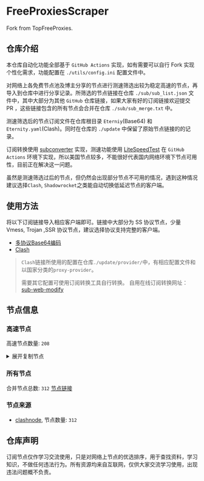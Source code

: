 # FreeProxiesScraper

Fork from TopFreeProxies.

## 仓库介绍
本仓库自动化功能全部基于 `GitHub Actions` 实现，如有需要可以自行 Fork 实现个性化需求，功能配置在 `./utils/config.ini` 配置文件中。

对网络上各免费节点池及博主分享的节点进行测速筛选出较为稳定高速的节点，再导入到仓库中进行分享记录。所筛选的节点链接在仓库 `./sub/sub_list.json` 文件中，其中大部分为其他 `GitHub` 仓库链接，如果大家有好的订阅链接欢迎提交 PR ，这些链接包含的所有节点会合并在仓库 `./sub/sub_merge.txt` 中。

测速筛选后的节点订阅文件在仓库根目录 `Eterniy`(Base64) 和 `Eternity.yaml`(Clash)。同时在仓库的 `./update` 中保留了原始节点链接的的记录。

订阅转换使用 [subconverter](https://github.com/tindy2013/subconverter) 实现，测速功能使用 [LiteSpeedTest](https://github.com/xxf098/LiteSpeedTest) 在 `GitHub Actions` 环境下实现，所以美国节点较多，不能很好代表国内网络环境下节点可用性，目前正在解决这一问题。

虽然是测速筛选过后的节点，但仍然会出现部分节点不可用的情况，遇到这种情况建议选择`Clash`, `Shadowrocket`之类能自动切换低延迟节点的客户端。

## 使用方法
将以下订阅链接导入相应客户端即可。链接中大部分为 SS 协议节点，少量 Vmess, Trojan ,SSR 协议节点，建议选择协议支持完整的客户端。

- [多协议Base64编码](https://raw.githubusercontent.com/caijh/FreeProxiesScraper/master/Eternity)
- [Clash](https://raw.githubusercontent.com/caijh/FreeProxiesScraper/master/Eternity.yaml)

>`Clash`链接所使用的配置在仓库`./update/provider/`中，有相应配置文件和以国家分类的`proxy-provider`。
>
>需要其它配置可使用订阅转换工具自行转换。
>自用在线订阅转换网址：[sub-web-modify](https://sub.v1.mk/)

## 节点信息
### 高速节点
高速节点数量: `208`
<details>
  <summary>展开复制节点</summary>

    vmess://eyJ2IjoiMiIsInBzIjoiMDQtMDAwLUpQIiwiYWRkIjoianAtMS5hbmV3c3RhcnQuY3lvdSIsInBvcnQiOiI1MDYxIiwidHlwZSI6Im5vbmUiLCJpZCI6ImE0MjliYjBkLWQ4NjctMzcyNy04ZWFjLTkyZDFlZjMzMTAzZSIsImFpZCI6IjAiLCJuZXQiOiJ3cyIsInBhdGgiOiIvIiwiaG9zdCI6ImpwLTEuYW5ld3N0YXJ0LmN5b3UiLCJ0bHMiOiJ0bHMifQ==
    vmess://eyJ2IjoiMiIsInBzIjoiMDQtMDAzLU5PV0hFUkUiLCJhZGQiOiJ1czYtMS5hbmV3c3RhcnQuY3lvdSIsInBvcnQiOiI1MDYxIiwidHlwZSI6Im5vbmUiLCJpZCI6ImE0MjliYjBkLWQ4NjctMzcyNy04ZWFjLTkyZDFlZjMzMTAzZSIsImFpZCI6IjAiLCJuZXQiOiJ3cyIsInBhdGgiOiIvIiwiaG9zdCI6InVzNi0xLmFuZXdzdGFydC5jeW91IiwidGxzIjoidGxzIn0=
    vmess://eyJ2IjoiMiIsInBzIjoiMDQtMDA0LVJFTEFZIiwiYWRkIjoiczUuZGItbGluazAxLnRvcCIsInBvcnQiOiI4MCIsInR5cGUiOiJub25lIiwiaWQiOiI3OWFlNzNhYy0yMzA5LTM1ODctOGU1NS03YzZkYmU0Y2VkZTMiLCJhaWQiOiIwIiwibmV0Ijoid3MiLCJwYXRoIjoiL2RhYmFpLmluMTA0LjE2LjI0Ny4xNSIsImhvc3QiOiJzNS5kYi1saW5rMDEudG9wIiwidGxzIjoiIn0=
    vmess://eyJ2IjoiMiIsInBzIjoiMDQtMDA1LVJFTEFZIiwiYWRkIjoiczEuZGItbGluazAyLnRvcCIsInBvcnQiOiIyMDUyIiwidHlwZSI6Im5vbmUiLCJpZCI6Ijc5YWU3M2FjLTIzMDktMzU4Ny04ZTU1LTdjNmRiZTRjZWRlMyIsImFpZCI6IjAiLCJuZXQiOiJ3cyIsInBhdGgiOiIvZGFiYWkuaW4xMDQuMTguMjAuMTk2IiwiaG9zdCI6InMxLmRiLWxpbmswMi50b3AiLCJ0bHMiOiIifQ==
    vmess://eyJ2IjoiMiIsInBzIjoiMDQtMDA2LVJFTEFZIiwiYWRkIjoiczQuZGItbGluazAxLnRvcCIsInBvcnQiOiIyMDgyIiwidHlwZSI6Im5vbmUiLCJpZCI6Ijc5YWU3M2FjLTIzMDktMzU4Ny04ZTU1LTdjNmRiZTRjZWRlMyIsImFpZCI6IjAiLCJuZXQiOiJ3cyIsInBhdGgiOiIvZGFiYWkuaW4xMDQuMjQuMTAuMjE0IiwiaG9zdCI6InM0LmRiLWxpbmswMS50b3AiLCJ0bHMiOiIifQ==
    vmess://eyJ2IjoiMiIsInBzIjoiMDQtMDA3LVJFTEFZIiwiYWRkIjoiczQuZGItbGluazAxLnRvcCIsInBvcnQiOiI4MDgwIiwidHlwZSI6Im5vbmUiLCJpZCI6Ijc5YWU3M2FjLTIzMDktMzU4Ny04ZTU1LTdjNmRiZTRjZWRlMyIsImFpZCI6IjAiLCJuZXQiOiJ3cyIsInBhdGgiOiIvZGFiYWkuaW4xMDQuMTguMTYuMjI1IiwiaG9zdCI6InM0LmRiLWxpbmswMS50b3AiLCJ0bHMiOiIifQ==
    vmess://eyJ2IjoiMiIsInBzIjoiMDQtMDA4LVJFTEFZIiwiYWRkIjoiczQuZGItbGluazAyLnRvcCIsInBvcnQiOiIyMDk1IiwidHlwZSI6Im5vbmUiLCJpZCI6Ijc5YWU3M2FjLTIzMDktMzU4Ny04ZTU1LTdjNmRiZTRjZWRlMyIsImFpZCI6IjAiLCJuZXQiOiJ3cyIsInBhdGgiOiIvZGFiYWkuaW4xMDQuMTcuMTgyLjE3MSIsImhvc3QiOiJzNC5kYi1saW5rMDIudG9wIiwidGxzIjoiIn0=
    vmess://eyJ2IjoiMiIsInBzIjoiMDQtMDA5LVJFTEFZIiwiYWRkIjoiczMuY24tZGIudG9wIiwicG9ydCI6IjgwODAiLCJ0eXBlIjoibm9uZSIsImlkIjoiNzlhZTczYWMtMjMwOS0zNTg3LThlNTUtN2M2ZGJlNGNlZGUzIiwiYWlkIjoiMCIsIm5ldCI6IndzIiwicGF0aCI6Ii9kYWJhaS5pbjE3Mi42NC40OS44IiwiaG9zdCI6InMzLmNuLWRiLnRvcCIsInRscyI6IiJ9
    vmess://eyJ2IjoiMiIsInBzIjoiMDQtMDEwLVJFTEFZIiwiYWRkIjoiczEuZGItbGluazAxLnRvcCIsInBvcnQiOiIyMDk1IiwidHlwZSI6Im5vbmUiLCJpZCI6Ijc5YWU3M2FjLTIzMDktMzU4Ny04ZTU1LTdjNmRiZTRjZWRlMyIsImFpZCI6IjAiLCJuZXQiOiJ3cyIsInBhdGgiOiIvZGFiYWkuaW4xMDQuMjEuMjIwLjYiLCJob3N0IjoiczEuZGItbGluazAxLnRvcCIsInRscyI6IiJ9
    trojan://d8774034-53e9-34cd-b980-4acccce1eeb9@183.236.51.154:56323?allowInsecure=1&sni=fastly.cdn.steampipe.steamcontent.com#04-110-CN
    trojan://d8774034-53e9-34cd-b980-4acccce1eeb9@183.236.51.154:56432?allowInsecure=1&sni=edge.steam-dns.top.comcast.net#04-111-CN
    trojan://d8774034-53e9-34cd-b980-4acccce1eeb9@112.18.120.18:23452?allowInsecure=1&sni=cloudsync-prod.s3.amazonaws.com#04-112-CN
    trojan://d8774034-53e9-34cd-b980-4acccce1eeb9@112.18.120.18:23453?allowInsecure=1&sni=steamcdn-a.akamaihd.net#04-113-CN
    trojan://d8774034-53e9-34cd-b980-4acccce1eeb9@47.245.40.60:28476?allowInsecure=1&sni=www.microsoft365.com#04-114-JP
    trojan://d8774034-53e9-34cd-b980-4acccce1eeb9@47.245.31.103:28468?allowInsecure=1&sni=upos-hz-mirrorakam.akamaized.net#04-115-JP
    vmess://eyJ2IjoiMiIsInBzIjoiMDQtMTE2LUNOIiwiYWRkIjoiMTIubWFtYW1hamQuc2l0ZSIsInBvcnQiOiIyMzYxMiIsInR5cGUiOiJub25lIiwiaWQiOiIyODFhYjUyMi02MTNjLTNkODctODc0Ny1iYzhhMWI1ODM3NGUiLCJhaWQiOiIyIiwibmV0Ijoid3MiLCJwYXRoIjoiLyIsImhvc3QiOiIxMi5tYW1hbWFqZC5zaXRlIiwidGxzIjoiIn0=
    vmess://eyJ2IjoiMiIsInBzIjoiMDQtMTE3LUNOIiwiYWRkIjoiMTcubWFtYW1hamQuc2l0ZSIsInBvcnQiOiIyMzYxNyIsInR5cGUiOiJub25lIiwiaWQiOiIyODFhYjUyMi02MTNjLTNkODctODc0Ny1iYzhhMWI1ODM3NGUiLCJhaWQiOiIyIiwibmV0Ijoid3MiLCJwYXRoIjoiLyIsImhvc3QiOiIxNy5tYW1hbWFqZC5zaXRlIiwidGxzIjoiIn0=
    vmess://eyJ2IjoiMiIsInBzIjoiMDQtMTE4LUNOIiwiYWRkIjoiMTEubWFtYW1hamQuc2l0ZSIsInBvcnQiOiIyMzYxMSIsInR5cGUiOiJub25lIiwiaWQiOiIyODFhYjUyMi02MTNjLTNkODctODc0Ny1iYzhhMWI1ODM3NGUiLCJhaWQiOiIyIiwibmV0Ijoid3MiLCJwYXRoIjoiLyIsImhvc3QiOiIxMS5tYW1hbWFqZC5zaXRlIiwidGxzIjoiIn0=
    vmess://eyJ2IjoiMiIsInBzIjoiMDQtMTE5LUNOIiwiYWRkIjoiMTkubWFtYW1hamQuc2l0ZSIsInBvcnQiOiIyMzYxOSIsInR5cGUiOiJub25lIiwiaWQiOiIyODFhYjUyMi02MTNjLTNkODctODc0Ny1iYzhhMWI1ODM3NGUiLCJhaWQiOiIyIiwibmV0Ijoid3MiLCJwYXRoIjoiLyIsImhvc3QiOiIxOS5tYW1hbWFqZC5zaXRlIiwidGxzIjoiIn0=
    vmess://eyJ2IjoiMiIsInBzIjoiMDQtMTIwLUNOIiwiYWRkIjoiMTYubWFtYW1hamQuc2l0ZSIsInBvcnQiOiIyMzYxNiIsInR5cGUiOiJub25lIiwiaWQiOiIyODFhYjUyMi02MTNjLTNkODctODc0Ny1iYzhhMWI1ODM3NGUiLCJhaWQiOiIyIiwibmV0Ijoid3MiLCJwYXRoIjoiLyIsImhvc3QiOiIxNi5tYW1hbWFqZC5zaXRlIiwidGxzIjoiIn0=
    vmess://eyJ2IjoiMiIsInBzIjoiMDQtMTIxLUNOIiwiYWRkIjoiMTgubWFtYW1hamQuc2l0ZSIsInBvcnQiOiIyMzYxOCIsInR5cGUiOiJub25lIiwiaWQiOiIyODFhYjUyMi02MTNjLTNkODctODc0Ny1iYzhhMWI1ODM3NGUiLCJhaWQiOiIyIiwibmV0Ijoid3MiLCJwYXRoIjoiLyIsImhvc3QiOiIxOC5tYW1hbWFqZC5zaXRlIiwidGxzIjoiIn0=
    vmess://eyJ2IjoiMiIsInBzIjoiMDQtMTIyLUNOIiwiYWRkIjoiMTUubWFtYW1hamQuc2l0ZSIsInBvcnQiOiIyMzYxNSIsInR5cGUiOiJub25lIiwiaWQiOiIyODFhYjUyMi02MTNjLTNkODctODc0Ny1iYzhhMWI1ODM3NGUiLCJhaWQiOiIyIiwibmV0Ijoid3MiLCJwYXRoIjoiLyIsImhvc3QiOiIxNS5tYW1hbWFqZC5zaXRlIiwidGxzIjoiIn0=
    vmess://eyJ2IjoiMiIsInBzIjoiMDQtMTIzLUNOIiwiYWRkIjoiNS5tYW1hbWFqZC5zaXRlIiwicG9ydCI6IjIzNjA1IiwidHlwZSI6Im5vbmUiLCJpZCI6IjI4MWFiNTIyLTYxM2MtM2Q4Ny04NzQ3LWJjOGExYjU4Mzc0ZSIsImFpZCI6IjIiLCJuZXQiOiJ3cyIsInBhdGgiOiIvIiwiaG9zdCI6IjUubWFtYW1hamQuc2l0ZSIsInRscyI6IiJ9
    vmess://eyJ2IjoiMiIsInBzIjoiMDQtMTI0LUNOIiwiYWRkIjoiMTMubWFtYW1hamQuc2l0ZSIsInBvcnQiOiIyMzYxMyIsInR5cGUiOiJub25lIiwiaWQiOiIyODFhYjUyMi02MTNjLTNkODctODc0Ny1iYzhhMWI1ODM3NGUiLCJhaWQiOiIyIiwibmV0Ijoid3MiLCJwYXRoIjoiLyIsImhvc3QiOiIxMy5tYW1hbWFqZC5zaXRlIiwidGxzIjoiIn0=
    vmess://eyJ2IjoiMiIsInBzIjoiMDQtMTI1LUNOIiwiYWRkIjoiMTQubWFtYW1hamQuc2l0ZSIsInBvcnQiOiIyMzYxNCIsInR5cGUiOiJub25lIiwiaWQiOiIyODFhYjUyMi02MTNjLTNkODctODc0Ny1iYzhhMWI1ODM3NGUiLCJhaWQiOiIyIiwibmV0Ijoid3MiLCJwYXRoIjoiLyIsImhvc3QiOiIxNC5tYW1hbWFqZC5zaXRlIiwidGxzIjoiIn0=
    trojan://2c605663-b89a-5734-a9d6-97d4743d72cf@183.232.235.2:8313?allowInsecure=1&sni=hk-13-568.flztjc.net#05-127-CN
    ss://YWVzLTI1Ni1nY206M2VlOTBhYTktODgzMS00ZWEzLTk0MjUtYzM2MTA5MGE5Mzhk@zf1.10101251.xyz:64931#05-128-CN
    ss://YWVzLTI1Ni1nY206ZTIyYjg5YWUtNjk5Ni00ODI0LWFjMzEtNjEwYWM3MzQ5ZTZh@zf2.10101251.xyz:54831#05-129-CN
    ss://MjAyMi1ibGFrZTMtYWVzLTEyOC1nY206ZGkzWURWdXBTQ3NYU2UyTmJZbHc1QT09@183.240.180.48:58436#05-130-CN
    trojan://2b1ed981-6547-4094-998b-06a3323d6f6c@120.233.44.201:21056?allowInsecure=1&sni=k14.tudou211.com#05-132-CN
    trojan://2b1ed981-6547-4094-998b-06a3323d6f6c@120.233.44.201:21017?allowInsecure=1&sni=k16.tudou211.com#05-133-CN
    vmess://eyJ2IjoiMiIsInBzIjoiMDUtMTM0LVJFTEFZIiwiYWRkIjoiMzMzMzMzMzMzM2VSLjY2NjQ3MC5YWVoiLCJwb3J0IjoiNDQzIiwidHlwZSI6Im5vbmUiLCJpZCI6IjY5Njc4ZjUzLWZlNDgtNGQ2Zi04ZGExLTYxZjkwYTZhMWVkNyIsImFpZCI6IjAiLCJuZXQiOiJ3cyIsInBhdGgiOiIveVo2b3Uwc1VxUFI2TXpuUyIsImhvc3QiOiIzMzMzMzMzMzMzZVIuNjY2NDcwLlhZWiIsInRscyI6InRscyJ9
    ss://YWVzLTI1Ni1nY206M2VlOTBhYTktODgzMS00ZWEzLTk0MjUtYzM2MTA5MGE5Mzhk@zf1.10101251.xyz:46924#05-135-CN
    trojan://2c605663-b89a-5734-a9d6-97d4743d72cf@dozo01.flztjc.top:8313?allowInsecure=1&sni=hk-13-568.flztjc.net#05-137-CN
    vmess://eyJ2IjoiMiIsInBzIjoiMDUtMTU4LUNOIiwiYWRkIjoicHB5LWJvYXJkdjIuMDJpanA0dW9zMS5kb3dubG9hZCIsInBvcnQiOiIyNjA5NCIsInR5cGUiOiJub25lIiwiaWQiOiJhYTE1Yjk3YS0yNGIxLTNhMzEtODI0YS1iYzUyZjVhMTViYWMiLCJhaWQiOiIwIiwibmV0Ijoid3MiLCJwYXRoIjoiLyIsImhvc3QiOiJwcHktYm9hcmR2Mi4wMmlqcDR1b3MxLmRvd25sb2FkIiwidGxzIjoiIn0=
    trojan://bd580569-aa39-46dd-88a8-6d164467349c@waphk.mjt000.com:443?allowInsecure=1&sni=waphk.mjt000.com#05-159-GB
    vmess://eyJ2IjoiMiIsInBzIjoiMDUtMTYxLUhLIiwiYWRkIjoiNzQxYzk3ZWYtc3k5bHMwLXN6cG56ZS0xcHIzNS5oZ2MxLnRjcGJici5uZXQiLCJwb3J0IjoiODA4MCIsInR5cGUiOiJub25lIiwiaWQiOiI2YjdjMTI3OC1mZjlkLTExZWUtODRjYS1mMjNjOTEzYzhkMmIiLCJhaWQiOiIwIiwibmV0Ijoid3MiLCJwYXRoIjoiLyIsImhvc3QiOiI3NDFjOTdlZi1zeTlsczAtc3pwbnplLTFwcjM1LmhnYzEudGNwYmJyLm5ldCIsInRscyI6IiJ9
    vmess://eyJ2IjoiMiIsInBzIjoiMDUtMTYyLUhLIiwiYWRkIjoiNWEyOGVmOTEtc3dvNzQwLXN5NHQ2Ny0xa2NwZS5oZ2MxLnRjcGJici5uZXQiLCJwb3J0IjoiODA4MCIsInR5cGUiOiJub25lIiwiaWQiOiIzZjUxNGVhMi00NjYyLTExZWQtYThiZi1mMjNjOTFjZmJiYzkiLCJhaWQiOiIwIiwibmV0Ijoid3MiLCJwYXRoIjoiLyIsImhvc3QiOiI1YTI4ZWY5MS1zd283NDAtc3k0dDY3LTFrY3BlLmhnYzEudGNwYmJyLm5ldCIsInRscyI6IiJ9
    ss://cmM0LW1kNTpmd2pKeHE@au03.htz.wtf:29191#05-165-CN
    ss://cmM0LW1kNTpmd2pKeHE@uk02.htz.wtf:29191#05-166-CN
    ss://YWVzLTEyOC1nY206Yjg2YTQ4ZTgtNTQyZC00YjkwLWJiNmUtZmYwYTNlN2U0ZTk3@xz.fanhua.art:38029#05-167-CN
    trojan://5a5d1112-4ae7-431f-bdde-0d008fb473dd@104.21.22.211:443?allowInsecure=1&sni=90.tAIpEI108.dpDnS.orG&ws=1&wspath=%2525252F685uFbiRrgAsHzTP8d#05-168-RELAY
    trojan://cdec9d57-661d-456a-bbf2-b4c38e9c6711@104.21.30.37:443?allowInsecure=1&sni=DDdcVfbGHy7.444682.xyz&ws=1&wspath=%2525252FUgBAUEI9Y18NcpHHrL0VwSolbqFpg#05-169-RELAY
    trojan://2f9b71f8-0ff1-4f49-a759-2d300b7c4c09@104.21.46.90:443?allowInsecure=1&sni=IiiIUuUyyYyy.freEvpNaTM.dpdNS.orG&ws=1&wspath=%2525252F9wAaF67mglzN6jop7uR#05-170-RELAY
    trojan://30602b6d-5d5c-4f56-9b65-9ae2fd9348cb@104.21.77.149:443?allowInsecure=1&sni=wsxxzxsd.999834.xyz&ws=1&wspath=%2525252FMwXI8nfdPkSDsYEGVHqPd73hl#05-171-RELAY
    trojan://bcc58e88-e147-11ec-b286-f23c91cfbbc9@83242d49-sy41s0-szh3gf-ggww.cm5.cnkuaishou.com:21233?allowInsecure=1&sni=83242d49-sy41s0-szh3gf-ggww.cm5.cnkuaishou.com#05-172-CN
    trojan://c891d9fe-c4eb-4526-94e0-d9bf841c572a@104.21.64.1:443?allowInsecure=1&sni=xxxcDFRrr.890624.xyZ&ws=1&wspath=%2525252FxMZBZXFlWfYaf1WT6O9LnD#05-181-RELAY
    trojan://7248e825-887c-48b9-83bc-c26bc6392bf8@172.67.214.21:443?allowInsecure=1&sni=xXcdvFgt.191268.XYz&ws=1&wspath=%2525252FctdmgeIg3NII3ibrzzKXJGy3S1#05-182-RELAY
    trojan://5a5d1112-4ae7-431f-bdde-0d008fb473dd@172.67.207.27:443?allowInsecure=1&sni=90.tAIpEI108.dpDnS.orG&ws=1&wspath=%2525252F685uFbiRrgAsHzTP8d#05-190-RELAY
    trojan://25b0f5db-5405-40d7-85eb-663cfa7e918d@104.21.24.172:443?allowInsecure=1&sni=cDvFbNMjkI9.852224.dPdNs.Org&ws=1&wspath=%2525252FjQJHvSHXKUctFw6Ri5y2#05-191-RELAY
    trojan://4b33b482-25bc-49e4-b866-878c914d945a@104.21.32.242:443?allowInsecure=1&sni=xXxXxxx.890604.dPDNs.org&ws=1&wspath=%2525252FkzefUfBUzMsQY6zyyQCjn8kmnN0ehd#05-198-RELAY
    trojan://6757b7d6-fa32-4708-b5d1-30e3cf928b51@104.21.6.179:443?allowInsecure=1&sni=ZZzzzZZ.890601.XYZ&ws=1&wspath=%2525252Fl96MZ8se5Kl2p8BiMhP42l#05-199-RELAY
    trojan://91565d37-e81a-479d-9cb0-9cb2d86cea2c@104.21.22.211:443?allowInsecure=1&sni=xxcddvfr.taipei108.dpdns.org&ws=1&wspath=%2525252FfL1PjbUtiQpUI3nfCNbqCRr57Xa#05-211-RELAY
    vmess://eyJ2IjoiMiIsInBzIjoiMDUtMjEyLUNOIiwiYWRkIjoiMTIwLjIzMy4yNDguMTMzIiwicG9ydCI6IjMwNTE0IiwidHlwZSI6Im5vbmUiLCJpZCI6IjAyZjBkMmVjLTA4NmMtNGNhMi1hMjI5LTdlZTc1ZTlhNzNiNiIsImFpZCI6IjAiLCJuZXQiOiJ0Y3AiLCJwYXRoIjoiJTI1MjUyRmZMMVBqYlV0aVFwVUkzbmZDTmJxQ1JyNTdYYSIsImhvc3QiOiJ4eGNkZHZmci50YWlwZWkxMDguZHBkbnMub3JnIiwidGxzIjoiIn0=
    vmess://eyJ2IjoiMiIsInBzIjoiMDUtMjEzLUNOIiwiYWRkIjoiMTU3LjI1NS41Ni45MyIsInBvcnQiOiIzMDUxNCIsInR5cGUiOiJub25lIiwiaWQiOiIwMmYwZDJlYy0wODZjLTRjYTItYTIyOS03ZWU3NWU5YTczYjYiLCJhaWQiOiIwIiwibmV0IjoidGNwIiwicGF0aCI6IiUyNTI1MkZmTDFQamJVdGlRcFVJM25mQ05icUNScjU3WGEiLCJob3N0IjoieHhjZGR2ZnIudGFpcGVpMTA4LmRwZG5zLm9yZyIsInRscyI6IiJ9
    vmess://eyJ2IjoiMiIsInBzIjoiMDUtMjE0LVVTIiwiYWRkIjoiYWZsenp1bC5tZWlxdWFua29uZ2ppYW4uY29tIiwicG9ydCI6IjUyNTEyIiwidHlwZSI6Im5vbmUiLCJpZCI6IjM0MmJhY2ZkLTJiOGYtM2Y0OS1hMTZlLTQzOWRiNWIwYjlkNSIsImFpZCI6IjAiLCJuZXQiOiJ3cyIsInBhdGgiOiIvNTY0ZGZhMjAvIiwiaG9zdCI6ImFmbHp6dWwubWVpcXVhbmtvbmdqaWFuLmNvbSIsInRscyI6IiJ9
    trojan://427090d9-d3df-4f05-919a-a0c5c2e160e5@ru.mjt000.com:443?allowInsecure=1&sni=ru.mjt000.com#05-215-GB
    trojan://427090d9-d3df-4f05-919a-a0c5c2e160e5@ua.mjt000.com:443?allowInsecure=1&sni=ua.mjt000.com#05-216-GB
    vmess://eyJ2IjoiMiIsInBzIjoiMDctMjE4LUNOIiwiYWRkIjoiNDcuOTIuMTUyLjE2OSIsInBvcnQiOiI1MDAwMiIsInR5cGUiOiJub25lIiwiaWQiOiI0MTgwNDhhZi1hMjkzLTRiOTktOWIwYy05OGNhMzU4MGRkMjQiLCJhaWQiOiIwIiwibmV0Ijoid3MiLCJwYXRoIjoiLyIsImhvc3QiOiIiLCJ0bHMiOiIifQ==
    ss://YWVzLTEyOC1nY206Mzk0NmZmODgtMmQ1Yy00Y2I0LWIwNmItMzM3NWQ5MGE2YTZi@mdss-tw.04z3susick.download:12032#07-219-CN
    vmess://eyJ2IjoiMiIsInBzIjoiMDctMjIwLUNOIiwiYWRkIjoiMTEyLjEzMi4yMTUuMzQiLCJwb3J0IjoiNTAwMDciLCJ0eXBlIjoibm9uZSIsImlkIjoiNDE4MDQ4YWYtYTI5My00Yjk5LTliMGMtOThjYTM1ODBkZDI0IiwiYWlkIjoiMCIsIm5ldCI6IndzIiwicGF0aCI6Ii8iLCJob3N0IjoiIiwidGxzIjoiIn0=
    vmess://eyJ2IjoiMiIsInBzIjoiMDctMjIxLUNOIiwiYWRkIjoiMTEyLjEzMi4yMTUuMTIiLCJwb3J0IjoiNTAwMDIiLCJ0eXBlIjoibm9uZSIsImlkIjoiNDE4MDQ4YWYtYTI5My00Yjk5LTliMGMtOThjYTM1ODBkZDI0IiwiYWlkIjoiMCIsIm5ldCI6IndzIiwicGF0aCI6Ii8iLCJob3N0IjoiIiwidGxzIjoiIn0=
    vmess://eyJ2IjoiMiIsInBzIjoiMDctMjIyLUNOIiwiYWRkIjoiMTgzLjIzNi41MS4zNiIsInBvcnQiOiI1OTAwMyIsInR5cGUiOiJub25lIiwiaWQiOiI0MTgwNDhhZi1hMjkzLTRiOTktOWIwYy05OGNhMzU4MGRkMjQiLCJhaWQiOiIwIiwibmV0Ijoid3MiLCJwYXRoIjoiLyIsImhvc3QiOiIiLCJ0bHMiOiIifQ==
    vmess://eyJ2IjoiMiIsInBzIjoiMDctMjIzLUNOIiwiYWRkIjoiMTIwLjIxMC4yMDUuNTkiLCJwb3J0IjoiNTAwMDIiLCJ0eXBlIjoibm9uZSIsImlkIjoiNDE4MDQ4YWYtYTI5My00Yjk5LTliMGMtOThjYTM1ODBkZDI0IiwiYWlkIjoiNjQiLCJuZXQiOiJ3cyIsInBhdGgiOiIvIiwiaG9zdCI6IiIsInRscyI6IiJ9
    vmess://eyJ2IjoiMiIsInBzIjoiMDctMjI0LUNOIiwiYWRkIjoiMTAzLjU2LjYzLjE5IiwicG9ydCI6IjgwIiwidHlwZSI6Im5vbmUiLCJpZCI6IjJjMGMxMzFiLWZmMWMtNGI3Ni1hNGIxLWI2MjNjNjNiYmIzOSIsImFpZCI6IjAiLCJuZXQiOiJ3cyIsInBhdGgiOiIvIiwiaG9zdCI6IiIsInRscyI6IiJ9
    vmess://eyJ2IjoiMiIsInBzIjoiMDctMjI1LUNOIiwiYWRkIjoiNDcuMTA0LjE4Ni4xMzMiLCJwb3J0IjoiNTAwMDIiLCJ0eXBlIjoibm9uZSIsImlkIjoiNDE4MDQ4YWYtYTI5My00Yjk5LTliMGMtOThjYTM1ODBkZDI0IiwiYWlkIjoiNjQiLCJuZXQiOiJ3cyIsInBhdGgiOiIvIiwiaG9zdCI6IiIsInRscyI6IiJ9
    vmess://eyJ2IjoiMiIsInBzIjoiMDctMjI2LUNOIiwiYWRkIjoiMTIwLjE5OC43MS4yMTYiLCJwb3J0IjoiNDYxNTkiLCJ0eXBlIjoibm9uZSIsImlkIjoiNDE4MDQ4YWYtYTI5My00Yjk5LTliMGMtOThjYTM1ODBkZDI0IiwiYWlkIjoiMCIsIm5ldCI6IndzIiwicGF0aCI6Ii8iLCJob3N0IjoiIiwidGxzIjoiIn0=
    vmess://eyJ2IjoiMiIsInBzIjoiMDctMjI3LUNOIiwiYWRkIjoiMTgzLjIzNi41MS4zOCIsInBvcnQiOiIzNjUxOSIsInR5cGUiOiJub25lIiwiaWQiOiI0MTgwNDhhZi1hMjkzLTRiOTktOWIwYy05OGNhMzU4MGRkMjQiLCJhaWQiOiIwIiwibmV0Ijoid3MiLCJwYXRoIjoiLyIsImhvc3QiOiIiLCJ0bHMiOiIifQ==
    vmess://eyJ2IjoiMiIsInBzIjoiMDctMjI4LUNOIiwiYWRkIjoiMTgzLjIzNi41MS4zOCIsInBvcnQiOiI0MTAyNCIsInR5cGUiOiJub25lIiwiaWQiOiI0MTgwNDhhZi1hMjkzLTRiOTktOWIwYy05OGNhMzU4MGRkMjQiLCJhaWQiOiIwIiwibmV0Ijoid3MiLCJwYXRoIjoiLyIsImhvc3QiOiIiLCJ0bHMiOiIifQ==
    ssr://My5saW5rLWh1Yi5jbGljazo0MDIzOTphdXRoX2FlczEyOF9tZDU6cmM0LW1kNTpwbGFpbjpSVTVhTlRKTC8_Z3JvdXA9VTFOU1VISnZkbWxrWlhJJnJlbWFya3M9TURjdE1qSTVMVU5PJm9iZnNwYXJhbT1ZMlF5WWpZNU1qa3dNaTQyTmpBeVlqZzBOak0wTmpReE1EZzFNRFl1YldsamNtOXpiMlowTG1OdmJRJnByb3RvcGFyYW09T1RJNU1ESTZjRVpYUjA5Ug
    vmess://eyJ2IjoiMiIsInBzIjoiMDctMjMwLUNOIiwiYWRkIjoiZjY0MWJiYTgtc3VwdHMwLXN2cDl0Ny0xb2lqbS5jbS5wbGViYWkubmV0IiwicG9ydCI6IjE1MjI4IiwidHlwZSI6Im5vbmUiLCJpZCI6ImJmMTQwYmMwLTNmNjgtMTFlZS05NTNhLWYyM2M5MTY0Y2E1ZCIsImFpZCI6IjAiLCJuZXQiOiJ3cyIsInBhdGgiOiIvIiwiaG9zdCI6ImY2NDFiYmE4LXN1cHRzMC1zdnA5dDctMW9pam0uY20ucGxlYmFpLm5ldCIsInRscyI6IiJ9
    vmess://eyJ2IjoiMiIsInBzIjoiMDctMjMxLUNOIiwiYWRkIjoiNjQ1MjNmM2Utc3VrdzAwLXN2eHJ0Mi02M2JwLmMudm9sY3ppamllLmNvbSIsInBvcnQiOiI0MTM4IiwidHlwZSI6Im5vbmUiLCJpZCI6IjkyYjJhM2Q0LWYzNTMtMTFlZi1iNzE0LWYyM2M5MzEzNmNiMyIsImFpZCI6IjAiLCJuZXQiOiJ3cyIsInBhdGgiOiIvIiwiaG9zdCI6IjY0NTIzZjNlLXN1a3cwMC1zdnhydDItNjNicC5jLnZvbGN6aWppZS5jb20iLCJ0bHMiOiIifQ==
    ss://YWVzLTEyOC1nY206Mzk0NmZmODgtMmQ1Yy00Y2I0LWIwNmItMzM3NWQ5MGE2YTZi@mdss-other.04z3susick.download:12045#07-232-CN
    ss://YWVzLTEyOC1nY206Mzk0NmZmODgtMmQ1Yy00Y2I0LWIwNmItMzM3NWQ5MGE2YTZi@mdss-other.04z3susick.download:12042#07-233-CN
    ss://Y2hhY2hhMjAtaWV0Zi1wb2x5MTMwNTpLNTA2b25aYXk4RVZKcHFSVjRXS1FW@91.217.10.60:1090#07-234-KZ
    vmess://eyJ2IjoiMiIsInBzIjoiMDctMjM1LUNOIiwiYWRkIjoiMTEyLjY1LjkyLjIwIiwicG9ydCI6IjQ1Mjc0IiwidHlwZSI6Im5vbmUiLCJpZCI6IjNiYjdlODI2LTZiYzgtNDNlYy1hMjJiLWM2NWQ4ZjMwYzRlNSIsImFpZCI6IjAiLCJuZXQiOiJ3cyIsInBhdGgiOiIvIiwiaG9zdCI6IiIsInRscyI6IiJ9
    ss://Y2hhY2hhMjAtaWV0Zi1wb2x5MTMwNTpYd29IZnB2dWN6ekhPa09lYkdYaVVP@87.98.242.137:49551#07-237-DE
    vmess://eyJ2IjoiMiIsInBzIjoiMDctMjM4LVNHIiwiYWRkIjoiNjIuMTQ2LjIzMi4xNTIiLCJwb3J0IjoiMzMwNjQiLCJ0eXBlIjoibm9uZSIsImlkIjoiOTQyZDU2ZTQtY2Y3Mi00YTdhLWE4N2MtZjU1NWEyNzBkNzlhIiwiYWlkIjoiMCIsIm5ldCI6IndzIiwicGF0aCI6Ii8iLCJob3N0IjoiIiwidGxzIjoiIn0=
    vmess://eyJ2IjoiMiIsInBzIjoiMDctMjM5LUNOIiwiYWRkIjoiNjQ1MjNmM2Utc3VrdzAwLXN2eHJ0Mi02M2JwLmMudm9sY3ppamllLmNvbSIsInBvcnQiOiI0MTUxIiwidHlwZSI6Im5vbmUiLCJpZCI6IjkyYjJhM2Q0LWYzNTMtMTFlZi1iNzE0LWYyM2M5MzEzNmNiMyIsImFpZCI6IjAiLCJuZXQiOiJ3cyIsInBhdGgiOiIvIiwiaG9zdCI6IjY0NTIzZjNlLXN1a3cwMC1zdnhydDItNjNicC5jLnZvbGN6aWppZS5jb20iLCJ0bHMiOiIifQ==
    trojan://d9aa8760-4945-11f0-84b7-1239d0255272@fr1.test3.net:443?allowInsecure=1&sni=www.speedtest.net#07-240-FR
    vmess://eyJ2IjoiMiIsInBzIjoiMDctMjQxLUNOIiwiYWRkIjoiMTEyLjY1LjkyLjIwIiwicG9ydCI6IjQ1MjExIiwidHlwZSI6Im5vbmUiLCJpZCI6IjNiYjdlODI2LTZiYzgtNDNlYy1hMjJiLWM2NWQ4ZjMwYzRlNSIsImFpZCI6IjAiLCJuZXQiOiJ3cyIsInBhdGgiOiIvIiwiaG9zdCI6IiIsInRscyI6IiJ9
    vmess://eyJ2IjoiMiIsInBzIjoiMDctMjQyLUNOIiwiYWRkIjoicHB5LWJvYXJkdjIuMDJpanA0dW9zMS5kb3dubG9hZCIsInBvcnQiOiIyNjE1MyIsInR5cGUiOiJub25lIiwiaWQiOiJhYTE1Yjk3YS0yNGIxLTNhMzEtODI0YS1iYzUyZjVhMTViYWMiLCJhaWQiOiIwIiwibmV0Ijoid3MiLCJwYXRoIjoiLyIsImhvc3QiOiJwcHktYm9hcmR2Mi4wMmlqcDR1b3MxLmRvd25sb2FkIiwidGxzIjoiIn0=
    vmess://eyJ2IjoiMiIsInBzIjoiMDctMjQzLVJFTEFZIiwiYWRkIjoiMTcyLjY3LjE5OS4xMDQiLCJwb3J0IjoiODAiLCJ0eXBlIjoibm9uZSIsImlkIjoiMDNlOTI5MTAtMzRiMS00MjQ1LWFjNjMtMDRhODY1ZjQzY2Q1IiwiYWlkIjoiMCIsIm5ldCI6IndzIiwicGF0aCI6Ii9OakxYcnVjeFZJY3ZwSFBoSUpvbzJ3Y0U2USIsImhvc3QiOiIiLCJ0bHMiOiIifQ==
    vmess://eyJ2IjoiMiIsInBzIjoiMDctMjQ0LUNOIiwiYWRkIjoidjI5LmhlZHVpYW4ubGluayIsInBvcnQiOiIzMDgyOSIsInR5cGUiOiJub25lIiwiaWQiOiJjYmIzZjg3Ny1kMWZiLTM0NGMtODdhOS1kMTUzYmZmZDU0ODQiLCJhaWQiOiIyIiwibmV0Ijoid3MiLCJwYXRoIjoiL29vb28iLCJob3N0IjoidjI5LmhlZHVpYW4ubGluayIsInRscyI6IiJ9
    vmess://eyJ2IjoiMiIsInBzIjoiMDctMjQ1LVJVIiwiYWRkIjoiNDUuMTQ3LjIwMS4yMzEiLCJwb3J0IjoiMjAwNjIiLCJ0eXBlIjoibm9uZSIsImlkIjoiZTFkY2ExMzAtZDc0ZS00N2ZhLTgyZDYtNGMzNzczZTZmODEzIiwiYWlkIjoiMCIsIm5ldCI6IndzIiwicGF0aCI6Ii8iLCJob3N0IjoiIiwidGxzIjoiIn0=
    vmess://eyJ2IjoiMiIsInBzIjoiMDctMjQ2LUNOIiwiYWRkIjoiMTExLjI2LjEwOS43OSIsInBvcnQiOiIzMDgyOCIsInR5cGUiOiJub25lIiwiaWQiOiJjYmIzZjg3Ny1kMWZiLTM0NGMtODdhOS1kMTUzYmZmZDU0ODQiLCJhaWQiOiIyIiwibmV0Ijoid3MiLCJwYXRoIjoiL29vb28iLCJob3N0IjoiIiwidGxzIjoiIn0=
    vmess://eyJ2IjoiMiIsInBzIjoiMDctMjQ3LVJFTEFZIiwiYWRkIjoiMTQxLjEwMS4xMjEuMzQiLCJwb3J0IjoiODQ0MyIsInR5cGUiOiJub25lIiwiaWQiOiIzYmIzYzczMC1lMTA3LTQ5YzUtYTBiMi1iNTc2ZDFiMjZhNWUiLCJhaWQiOiIwIiwibmV0Ijoid3MiLCJwYXRoIjoiLyIsImhvc3QiOiIiLCJ0bHMiOiJ0bHMifQ==
    ss://YWVzLTEyOC1nY206Mzk0NmZmODgtMmQ1Yy00Y2I0LWIwNmItMzM3NWQ5MGE2YTZi@mdss-us.04z3susick.download:12027#07-248-CN
    trojan://d6b8011a-c725-435a-9fec-bf6d3530392c@194.53.53.249:2083?allowInsecure=1&ws=1&wspath=%2525252F#07-249-RELAY
    vmess://eyJ2IjoiMiIsInBzIjoiMDctMjUwLUZJIiwiYWRkIjoiMzcuMjcuMjEzLjk3IiwicG9ydCI6IjI0NzE1IiwidHlwZSI6Im5vbmUiLCJpZCI6IjAzZmUzZjIxLTE3N2YtNDQ4Yy1iNGNmLWI2YjkxNTU1NjNhNCIsImFpZCI6IjAiLCJuZXQiOiJ3cyIsInBhdGgiOiIvIiwiaG9zdCI6IiIsInRscyI6IiJ9
    vmess://eyJ2IjoiMiIsInBzIjoiMDctMjUxLUNOIiwiYWRkIjoidjM2LmhlZHVpYW4ubGluayIsInBvcnQiOiIzMDgzNiIsInR5cGUiOiJub25lIiwiaWQiOiJjYmIzZjg3Ny1kMWZiLTM0NGMtODdhOS1kMTUzYmZmZDU0ODQiLCJhaWQiOiIyIiwibmV0Ijoid3MiLCJwYXRoIjoiL29vb28iLCJob3N0IjoidjM2LmhlZHVpYW4ubGluayIsInRscyI6IiJ9
    trojan://5d59a6f0-48a1-11f0-94a7-1239d0255272@uk1.test3.net:443?allowInsecure=1#07-252-GB
    trojan://6c8f2de0-48a2-11f0-bdd4-1239d0255272@uk1.test3.net:443?allowInsecure=1#07-253-GB
    trojan://2543a880-48a1-11f0-8578-1239d0255272@uk1.test3.net:443?allowInsecure=1#07-254-GB
    trojan://970ec930-48a2-11f0-a318-1239d0255272@uk1.test3.net:443?allowInsecure=1#07-255-GB
    trojan://a7c7bbf0-48a1-11f0-b880-1239d0255272@uk1.test3.net:443?allowInsecure=1#07-256-GB
    trojan://34876650-48a2-11f0-8fd6-1239d0255272@51.38.65.155:443?allowInsecure=1&sni=uk1.test3.net#07-257-GB
    vmess://eyJ2IjoiMiIsInBzIjoiMDctMjU4LUNOIiwiYWRkIjoidjMwLmhlZHVpYW4ubGluayIsInBvcnQiOiIzMDgzMCIsInR5cGUiOiJub25lIiwiaWQiOiJjYmIzZjg3Ny1kMWZiLTM0NGMtODdhOS1kMTUzYmZmZDU0ODQiLCJhaWQiOiIyIiwibmV0Ijoid3MiLCJwYXRoIjoiL29vb28iLCJob3N0IjoidjMwLmhlZHVpYW4ubGluayIsInRscyI6IiJ9
    trojan://13253e6e-a1f7-4090-801f-a8dc2b083bef@104.21.78.206:2083?allowInsecure=1&ws=1&wspath=%2525252FtrxSsuyYmFFPA4woIq%2525252FNzguNDYuNTYuNDI%2525253D#07-259-RELAY
    trojan://13253e6e-a1f7-4090-801f-a8dc2b083bef@104.21.75.120:443?allowInsecure=1&ws=1&wspath=%2525252Ftr7PXHQRn4VPwGA2zY%2525252Fc2hpcmVuLnlhZW1pa28uZ2dmZi5uZXQ%2525253D#07-260-RELAY
    trojan://13253e6e-a1f7-4090-801f-a8dc2b083bef@104.21.95.229:2083?allowInsecure=1&ws=1&wspath=%2525252FtrYStgfIRQtOjkkxCQ%2525252FMTI5LjE1OS44NC43MQ%2525253D%2525253D#07-261-RELAY
    ss://Y2hhY2hhMjAtaWV0Zi1wb2x5MTMwNTp2MXZZM3F2ZzVUa2hLN2RGd2Y3ZlJJ@77.246.98.67:4343#07-262-NL
    ss://YWVzLTI1Ni1jZmI6ZjhmN2FDemNQS2JzRjhwMw@185.231.233.112:989#07-263-PT
    ss://YWVzLTI1Ni1jZmI6WG44aktkbURNMDBJZU8lIyQjZkpBTXRzRUFFVU9wSC9ZV1l0WXFERm5UMFNW@103.186.155.24:38388#07-264-VN
    ss://YWVzLTI1Ni1jZmI6WG44aktkbURNMDBJZU8lIyQjZkpBTXRzRUFFVU9wSC9ZV1l0WXFERm5UMFNW@103.186.155.19:38388#07-265-VN
    ss://YWVzLTI1Ni1jZmI6WG44aktkbURNMDBJZU8lIyQjZkpBTXRzRUFFVU9wSC9ZV1l0WXFERm5UMFNW@103.186.155.25:38388#07-266-VN
    ss://YWVzLTI1Ni1jZmI6WG44aktkbURNMDBJZU8lIyQjZkpBTXRzRUFFVU9wSC9ZV1l0WXFERm5UMFNW@103.186.154.27:38388#07-267-VN
    vmess://eyJ2IjoiMiIsInBzIjoiMDctMjY4LUNOIiwiYWRkIjoicHB5LWJvYXJkdjIuMDJpanA0dW9zMS5kb3dubG9hZCIsInBvcnQiOiIyNjEzOSIsInR5cGUiOiJub25lIiwiaWQiOiJhYTE1Yjk3YS0yNGIxLTNhMzEtODI0YS1iYzUyZjVhMTViYWMiLCJhaWQiOiIwIiwibmV0Ijoid3MiLCJwYXRoIjoiLyIsImhvc3QiOiJwcHktYm9hcmR2Mi4wMmlqcDR1b3MxLmRvd25sb2FkIiwidGxzIjoiIn0=
    ss://YWVzLTI1Ni1jZmI6cXdlclJFV1FAQA@125.141.26.14:5344#07-270-KR
    trojan://2b1ed981-6547-4094-998b-06a3323d6f6c@120.233.44.201:21118?allowInsecure=1&sni=k17.tudou211.com#07-271-CN
    ss://Y2hhY2hhMjAtaWV0Zi1wb2x5MTMwNTo3MzEyNzVkZi04YWJmLTRlYTQtYTgzNC04YjhhYWYzODdlZjA@gz.pddwdf.store:43611#08-272-CN
    vmess://eyJ2IjoiMiIsInBzIjoiMDgtMjczLUNOIiwiYWRkIjoieGRkLmRhc2h1YWkuY3lvdSIsInBvcnQiOiI0NTA1MSIsInR5cGUiOiJub25lIiwiaWQiOiI4YzdjMmNlNS03N2I0LTRkMjMtYWY3NS1mMDZlMTM1ODk0NzgiLCJhaWQiOiIwIiwibmV0Ijoid3MiLCJwYXRoIjoiLyIsImhvc3QiOiJ4ZGQuZGFzaHVhaS5jeW91IiwidGxzIjoiIn0=
    ss://Y2hhY2hhMjAtaWV0Zi1wb2x5MTMwNTo3MzEyNzVkZi04YWJmLTRlYTQtYTgzNC04YjhhYWYzODdlZjA@gz.pddwdf.store:44081#08-274-CN
    ss://Y2hhY2hhMjAtaWV0Zi1wb2x5MTMwNTo3MzEyNzVkZi04YWJmLTRlYTQtYTgzNC04YjhhYWYzODdlZjA@gz.pddwdf.store:33143#08-275-CN
    ss://Y2hhY2hhMjAtaWV0Zi1wb2x5MTMwNTo3MzEyNzVkZi04YWJmLTRlYTQtYTgzNC04YjhhYWYzODdlZjA@gz.pddwdf.store:53177#08-276-CN
    vmess://eyJ2IjoiMiIsInBzIjoiMDgtMjc4LUNOIiwiYWRkIjoieGRkLmRhc2h1YWkuY3lvdSIsInBvcnQiOiI0NTA1NSIsInR5cGUiOiJub25lIiwiaWQiOiI4YzdjMmNlNS03N2I0LTRkMjMtYWY3NS1mMDZlMTM1ODk0NzgiLCJhaWQiOiIwIiwibmV0Ijoid3MiLCJwYXRoIjoiLyIsImhvc3QiOiJ4ZGQuZGFzaHVhaS5jeW91IiwidGxzIjoiIn0=
    ss://Y2hhY2hhMjAtaWV0Zi1wb2x5MTMwNTo3MzEyNzVkZi04YWJmLTRlYTQtYTgzNC04YjhhYWYzODdlZjA@gz.pddwdf.store:51881#08-281-CN
    vmess://eyJ2IjoiMiIsInBzIjoiMDgtMjgyLU5PV0hFUkUiLCJhZGQiOiJoYWEuZGFzaHVhaS5jeW91IiwicG9ydCI6IjQ1MDU2IiwidHlwZSI6Im5vbmUiLCJpZCI6IjhjN2MyY2U1LTc3YjQtNGQyMy1hZjc1LWYwNmUxMzU4OTQ3OCIsImFpZCI6IjAiLCJuZXQiOiJ3cyIsInBhdGgiOiIvIiwiaG9zdCI6ImhhYS5kYXNodWFpLmN5b3UiLCJ0bHMiOiIifQ==
    vmess://eyJ2IjoiMiIsInBzIjoiMDgtMjgzLUhLIiwiYWRkIjoieGcuZGFzaHVhaS5jeW91IiwicG9ydCI6IjE5OTAxIiwidHlwZSI6Im5vbmUiLCJpZCI6IjhjN2MyY2U1LTc3YjQtNGQyMy1hZjc1LWYwNmUxMzU4OTQ3OCIsImFpZCI6IjAiLCJuZXQiOiJ3cyIsInBhdGgiOiIvIiwiaG9zdCI6InhnLmRhc2h1YWkuY3lvdSIsInRscyI6IiJ9
    vmess://eyJ2IjoiMiIsInBzIjoiMDgtMjg0LUNOIiwiYWRkIjoieGRkLmRhc2h1YWkuY3lvdSIsInBvcnQiOiI0NTA2NyIsInR5cGUiOiJub25lIiwiaWQiOiI4YzdjMmNlNS03N2I0LTRkMjMtYWY3NS1mMDZlMTM1ODk0NzgiLCJhaWQiOiIwIiwibmV0Ijoid3MiLCJwYXRoIjoiLyIsImhvc3QiOiJ4ZGQuZGFzaHVhaS5jeW91IiwidGxzIjoiIn0=
    ss://Y2hhY2hhMjAtaWV0Zi1wb2x5MTMwNTo3MzEyNzVkZi04YWJmLTRlYTQtYTgzNC04YjhhYWYzODdlZjA@sh.pddwdf.store:31032#08-288-CN
    vmess://eyJ2IjoiMiIsInBzIjoiMDgtMjg5LUNOIiwiYWRkIjoieGRkLmRhc2h1YWkuY3lvdSIsInBvcnQiOiI0NTA2MSIsInR5cGUiOiJub25lIiwiaWQiOiI4YzdjMmNlNS03N2I0LTRkMjMtYWY3NS1mMDZlMTM1ODk0NzgiLCJhaWQiOiIwIiwibmV0Ijoid3MiLCJwYXRoIjoiLyIsImhvc3QiOiJ4ZGQuZGFzaHVhaS5jeW91IiwidGxzIjoiIn0=
    vmess://eyJ2IjoiMiIsInBzIjoiMDgtMjkxLVJVIiwiYWRkIjoiNDUuMTQ3LjIwMS4yMzEiLCJwb3J0IjoiMjAwNjMiLCJ0eXBlIjoibm9uZSIsImlkIjoiOGQ2M2ZkZWYtN2IyMS00M2ZhLWI2YWMtZWYzYjNhNTJmN2Y3IiwiYWlkIjoiMCIsIm5ldCI6IndzIiwicGF0aCI6Ii8iLCJob3N0IjoiIiwidGxzIjoiIn0=
    vmess://eyJ2IjoiMiIsInBzIjoiMDgtMjkyLU5PV0hFUkUiLCJhZGQiOiJoYWEuZGFzaHVhaS5jeW91IiwicG9ydCI6IjQ1MDc4IiwidHlwZSI6Im5vbmUiLCJpZCI6IjhjN2MyY2U1LTc3YjQtNGQyMy1hZjc1LWYwNmUxMzU4OTQ3OCIsImFpZCI6IjAiLCJuZXQiOiJ3cyIsInBhdGgiOiIvIiwiaG9zdCI6ImhhYS5kYXNodWFpLmN5b3UiLCJ0bHMiOiIifQ==
    ss://Y2hhY2hhMjAtaWV0Zi1wb2x5MTMwNTo3MzEyNzVkZi04YWJmLTRlYTQtYTgzNC04YjhhYWYzODdlZjA@gz.pddwdf.store:44105#08-293-CN
    vmess://eyJ2IjoiMiIsInBzIjoiMDgtMjk1LUNOIiwiYWRkIjoieGRkLmRhc2h1YWkuY3lvdSIsInBvcnQiOiI0NTA1NyIsInR5cGUiOiJub25lIiwiaWQiOiI4YzdjMmNlNS03N2I0LTRkMjMtYWY3NS1mMDZlMTM1ODk0NzgiLCJhaWQiOiIwIiwibmV0Ijoid3MiLCJwYXRoIjoiLyIsImhvc3QiOiJ4ZGQuZGFzaHVhaS5jeW91IiwidGxzIjoiIn0=
    vmess://eyJ2IjoiMiIsInBzIjoiMDgtMjk2LU5PV0hFUkUiLCJhZGQiOiJoYWEuZGFzaHVhaS5jeW91IiwicG9ydCI6IjQ1MDYyIiwidHlwZSI6Im5vbmUiLCJpZCI6IjhjN2MyY2U1LTc3YjQtNGQyMy1hZjc1LWYwNmUxMzU4OTQ3OCIsImFpZCI6IjAiLCJuZXQiOiJ3cyIsInBhdGgiOiIvIiwiaG9zdCI6ImhhYS5kYXNodWFpLmN5b3UiLCJ0bHMiOiIifQ==
    ss://Y2hhY2hhMjAtaWV0Zi1wb2x5MTMwNTo3MzEyNzVkZi04YWJmLTRlYTQtYTgzNC04YjhhYWYzODdlZjA@gz.pddwdf.store:36137#08-297-CN
    vmess://eyJ2IjoiMiIsInBzIjoiMDgtMjk4LU5PV0hFUkUiLCJhZGQiOiJoYWEuZGFzaHVhaS5jeW91IiwicG9ydCI6IjQ1MDUyIiwidHlwZSI6Im5vbmUiLCJpZCI6IjhjN2MyY2U1LTc3YjQtNGQyMy1hZjc1LWYwNmUxMzU4OTQ3OCIsImFpZCI6IjAiLCJuZXQiOiJ3cyIsInBhdGgiOiIvIiwiaG9zdCI6ImhhYS5kYXNodWFpLmN5b3UiLCJ0bHMiOiIifQ==
    vmess://eyJ2IjoiMiIsInBzIjoiMDgtMzAwLUNOIiwiYWRkIjoieGRkLmRhc2h1YWkuY3lvdSIsInBvcnQiOiI0NTA1OSIsInR5cGUiOiJub25lIiwiaWQiOiI4YzdjMmNlNS03N2I0LTRkMjMtYWY3NS1mMDZlMTM1ODk0NzgiLCJhaWQiOiIwIiwibmV0Ijoid3MiLCJwYXRoIjoiLyIsImhvc3QiOiJ4ZGQuZGFzaHVhaS5jeW91IiwidGxzIjoiIn0=
    ss://Y2hhY2hhMjAtaWV0Zi1wb2x5MTMwNTo3MzEyNzVkZi04YWJmLTRlYTQtYTgzNC04YjhhYWYzODdlZjA@gz.pddwdf.store:11515#08-302-CN
    ss://Y2hhY2hhMjAtaWV0Zi1wb2x5MTMwNTo3MzEyNzVkZi04YWJmLTRlYTQtYTgzNC04YjhhYWYzODdlZjA@gz.pddwdf.store:42722#08-303-CN
    ss://Y2hhY2hhMjAtaWV0Zi1wb2x5MTMwNTo3MzEyNzVkZi04YWJmLTRlYTQtYTgzNC04YjhhYWYzODdlZjA@gz.pddwdf.store:36086#08-304-CN
    ss://Y2hhY2hhMjAtaWV0Zi1wb2x5MTMwNTo3MzEyNzVkZi04YWJmLTRlYTQtYTgzNC04YjhhYWYzODdlZjA@gz.pddwdf.store:11315#08-305-CN
    vmess://eyJ2IjoiMiIsInBzIjoiMDgtMzA2LU5PV0hFUkUiLCJhZGQiOiJoYWEuZGFzaHVhaS5jeW91IiwicG9ydCI6IjQ1MDY0IiwidHlwZSI6Im5vbmUiLCJpZCI6IjhjN2MyY2U1LTc3YjQtNGQyMy1hZjc1LWYwNmUxMzU4OTQ3OCIsImFpZCI6IjAiLCJuZXQiOiJ3cyIsInBhdGgiOiIvIiwiaG9zdCI6ImhhYS5kYXNodWFpLmN5b3UiLCJ0bHMiOiIifQ==
    ss://Y2hhY2hhMjAtaWV0Zi1wb2x5MTMwNTo3MzEyNzVkZi04YWJmLTRlYTQtYTgzNC04YjhhYWYzODdlZjA@gz.pddwdf.store:22455#08-309-CN
    ss://Y2hhY2hhMjAtaWV0Zi1wb2x5MTMwNTo3MzEyNzVkZi04YWJmLTRlYTQtYTgzNC04YjhhYWYzODdlZjA@gz.pddwdf.store:47431#08-311-CN
    ss://Y2hhY2hhMjAtaWV0Zi1wb2x5MTMwNTo3MzEyNzVkZi04YWJmLTRlYTQtYTgzNC04YjhhYWYzODdlZjA@sh.pddwdf.store:38733#08-312-CN
    vmess://eyJ2IjoiMiIsInBzIjoiMDgtMzE0LU5PV0hFUkUiLCJhZGQiOiJoYWEuZGFzaHVhaS5jeW91IiwicG9ydCI6IjQ1MDc2IiwidHlwZSI6Im5vbmUiLCJpZCI6IjhjN2MyY2U1LTc3YjQtNGQyMy1hZjc1LWYwNmUxMzU4OTQ3OCIsImFpZCI6IjAiLCJuZXQiOiJ3cyIsInBhdGgiOiIvIiwiaG9zdCI6ImhhYS5kYXNodWFpLmN5b3UiLCJ0bHMiOiIifQ==
    ss://Y2hhY2hhMjAtaWV0Zi1wb2x5MTMwNTo3MzEyNzVkZi04YWJmLTRlYTQtYTgzNC04YjhhYWYzODdlZjA@gz.pddwdf.store:22327#08-315-CN
    ss://Y2hhY2hhMjAtaWV0Zi1wb2x5MTMwNTo3MzEyNzVkZi04YWJmLTRlYTQtYTgzNC04YjhhYWYzODdlZjA@gz.pddwdf.store:18006#08-316-CN
    ss://Y2hhY2hhMjAtaWV0Zi1wb2x5MTMwNTo3MzEyNzVkZi04YWJmLTRlYTQtYTgzNC04YjhhYWYzODdlZjA@gz.pddwdf.store:49831#08-317-CN
    ss://Y2hhY2hhMjAtaWV0Zi1wb2x5MTMwNTo3MzEyNzVkZi04YWJmLTRlYTQtYTgzNC04YjhhYWYzODdlZjA@gz.pddwdf.store:48973#08-318-CN
    vmess://eyJ2IjoiMiIsInBzIjoiMDgtMzIyLU5PV0hFUkUiLCJhZGQiOiJoYWEuZGFzaHVhaS5jeW91IiwicG9ydCI6IjQ1MDcyIiwidHlwZSI6Im5vbmUiLCJpZCI6IjhjN2MyY2U1LTc3YjQtNGQyMy1hZjc1LWYwNmUxMzU4OTQ3OCIsImFpZCI6IjAiLCJuZXQiOiJ3cyIsInBhdGgiOiIvIiwiaG9zdCI6ImhhYS5kYXNodWFpLmN5b3UiLCJ0bHMiOiIifQ==
    vmess://eyJ2IjoiMiIsInBzIjoiMDgtMzI0LUNOIiwiYWRkIjoieGRkLmRhc2h1YWkuY3lvdSIsInBvcnQiOiI0NTA2MyIsInR5cGUiOiJub25lIiwiaWQiOiI4YzdjMmNlNS03N2I0LTRkMjMtYWY3NS1mMDZlMTM1ODk0NzgiLCJhaWQiOiIwIiwibmV0Ijoid3MiLCJwYXRoIjoiLyIsImhvc3QiOiJ4ZGQuZGFzaHVhaS5jeW91IiwidGxzIjoiIn0=
    ss://Y2hhY2hhMjAtaWV0Zi1wb2x5MTMwNTo3MzEyNzVkZi04YWJmLTRlYTQtYTgzNC04YjhhYWYzODdlZjA@gz.pddwdf.store:33476#08-326-CN
    vmess://eyJ2IjoiMiIsInBzIjoiMDgtMzI3LVJVIiwiYWRkIjoiNDUuMTQ3LjIwMS4yMzEiLCJwb3J0IjoiMjMxMDUiLCJ0eXBlIjoibm9uZSIsImlkIjoiMWMxY2VmMWQtN2ViYS00ZWY1LTlkNGItNzg0ZjFmYjgwMTE0IiwiYWlkIjoiMCIsIm5ldCI6IndzIiwicGF0aCI6Ii8iLCJob3N0IjoiIiwidGxzIjoiIn0=
    vmess://eyJ2IjoiMiIsInBzIjoiMDgtMzI4LUNOIiwiYWRkIjoieGRkLmRhc2h1YWkuY3lvdSIsInBvcnQiOiI0NTA3NSIsInR5cGUiOiJub25lIiwiaWQiOiI4YzdjMmNlNS03N2I0LTRkMjMtYWY3NS1mMDZlMTM1ODk0NzgiLCJhaWQiOiIwIiwibmV0Ijoid3MiLCJwYXRoIjoiLyIsImhvc3QiOiJ4ZGQuZGFzaHVhaS5jeW91IiwidGxzIjoiIn0=
    ss://Y2hhY2hhMjAtaWV0Zi1wb2x5MTMwNTo3MzEyNzVkZi04YWJmLTRlYTQtYTgzNC04YjhhYWYzODdlZjA@gz.pddwdf.store:20692#08-329-CN
    ss://Y2hhY2hhMjAtaWV0Zi1wb2x5MTMwNTo3MzEyNzVkZi04YWJmLTRlYTQtYTgzNC04YjhhYWYzODdlZjA@gz.pddwdf.store:14193#08-330-CN
    vmess://eyJ2IjoiMiIsInBzIjoiMDgtMzMyLVJVIiwiYWRkIjoiNDUuMTQ3LjIwMS4yMzEiLCJwb3J0IjoiMjMxMDUiLCJ0eXBlIjoibm9uZSIsImlkIjoiYjA1YTYyYjMtMmEyNi00ZWI3LTk1NjEtYzc3YmQ2YmJmNmVlIiwiYWlkIjoiMCIsIm5ldCI6IndzIiwicGF0aCI6Ii8iLCJob3N0IjoiIiwidGxzIjoiIn0=
    vmess://eyJ2IjoiMiIsInBzIjoiMDgtMzMzLUNOIiwiYWRkIjoieGRkLmRhc2h1YWkuY3lvdSIsInBvcnQiOiI0NTA3MSIsInR5cGUiOiJub25lIiwiaWQiOiI4YzdjMmNlNS03N2I0LTRkMjMtYWY3NS1mMDZlMTM1ODk0NzgiLCJhaWQiOiIwIiwibmV0Ijoid3MiLCJwYXRoIjoiLyIsImhvc3QiOiJ4ZGQuZGFzaHVhaS5jeW91IiwidGxzIjoiIn0=
    vmess://eyJ2IjoiMiIsInBzIjoiMDgtMzM0LUNOIiwiYWRkIjoieGRkLmRhc2h1YWkuY3lvdSIsInBvcnQiOiI0NTA2NSIsInR5cGUiOiJub25lIiwiaWQiOiI4YzdjMmNlNS03N2I0LTRkMjMtYWY3NS1mMDZlMTM1ODk0NzgiLCJhaWQiOiIwIiwibmV0Ijoid3MiLCJwYXRoIjoiLyIsImhvc3QiOiJ4ZGQuZGFzaHVhaS5jeW91IiwidGxzIjoiIn0=
    ss://Y2hhY2hhMjAtaWV0Zi1wb2x5MTMwNTo3MzEyNzVkZi04YWJmLTRlYTQtYTgzNC04YjhhYWYzODdlZjA@gz.pddwdf.store:52461#08-336-CN
    vmess://eyJ2IjoiMiIsInBzIjoiMDgtMzM5LU5PV0hFUkUiLCJhZGQiOiJoYWEuZGFzaHVhaS5jeW91IiwicG9ydCI6IjQ1MDU0IiwidHlwZSI6Im5vbmUiLCJpZCI6IjhjN2MyY2U1LTc3YjQtNGQyMy1hZjc1LWYwNmUxMzU4OTQ3OCIsImFpZCI6IjAiLCJuZXQiOiJ3cyIsInBhdGgiOiIvIiwiaG9zdCI6ImhhYS5kYXNodWFpLmN5b3UiLCJ0bHMiOiIifQ==
    vmess://eyJ2IjoiMiIsInBzIjoiMDgtMzQxLUNOIiwiYWRkIjoieGRkLmRhc2h1YWkuY3lvdSIsInBvcnQiOiI0NTA3NyIsInR5cGUiOiJub25lIiwiaWQiOiI4YzdjMmNlNS03N2I0LTRkMjMtYWY3NS1mMDZlMTM1ODk0NzgiLCJhaWQiOiIwIiwibmV0Ijoid3MiLCJwYXRoIjoiLyIsImhvc3QiOiJ4ZGQuZGFzaHVhaS5jeW91IiwidGxzIjoiIn0=
    vmess://eyJ2IjoiMiIsInBzIjoiMDgtMzQyLUNOIiwiYWRkIjoieGRkLmRhc2h1YWkuY3lvdSIsInBvcnQiOiI0NTA1MyIsInR5cGUiOiJub25lIiwiaWQiOiI4YzdjMmNlNS03N2I0LTRkMjMtYWY3NS1mMDZlMTM1ODk0NzgiLCJhaWQiOiIwIiwibmV0Ijoid3MiLCJwYXRoIjoiLyIsImhvc3QiOiJ4ZGQuZGFzaHVhaS5jeW91IiwidGxzIjoiIn0=
    ss://Y2hhY2hhMjAtaWV0Zi1wb2x5MTMwNTo3MzEyNzVkZi04YWJmLTRlYTQtYTgzNC04YjhhYWYzODdlZjA@gz.pddwdf.store:46253#08-343-CN
    ss://Y2hhY2hhMjAtaWV0Zi1wb2x5MTMwNTo3MzEyNzVkZi04YWJmLTRlYTQtYTgzNC04YjhhYWYzODdlZjA@gz.pddwdf.store:50971#08-346-CN
    vmess://eyJ2IjoiMiIsInBzIjoiMDgtMzQ3LVJVIiwiYWRkIjoiNDUuMTQ3LjIwMS4yMzEiLCJwb3J0IjoiMjMxMDUiLCJ0eXBlIjoibm9uZSIsImlkIjoiOGQ2M2ZkZWYtN2IyMS00M2ZhLWI2YWMtZWYzYjNhNTJmN2Y3IiwiYWlkIjoiMCIsIm5ldCI6IndzIiwicGF0aCI6Ii8iLCJob3N0IjoiIiwidGxzIjoiIn0=
    vmess://eyJ2IjoiMiIsInBzIjoiMDgtMzQ4LUNOIiwiYWRkIjoieGRkLmRhc2h1YWkuY3lvdSIsInBvcnQiOiI0NTA3MyIsInR5cGUiOiJub25lIiwiaWQiOiI4YzdjMmNlNS03N2I0LTRkMjMtYWY3NS1mMDZlMTM1ODk0NzgiLCJhaWQiOiIwIiwibmV0Ijoid3MiLCJwYXRoIjoiLyIsImhvc3QiOiJ4ZGQuZGFzaHVhaS5jeW91IiwidGxzIjoiIn0=
    ss://Y2hhY2hhMjAtaWV0Zi1wb2x5MTMwNTo3MzEyNzVkZi04YWJmLTRlYTQtYTgzNC04YjhhYWYzODdlZjA@gz.pddwdf.store:50921#08-349-CN
    ss://Y2hhY2hhMjAtaWV0Zi1wb2x5MTMwNTo3MzEyNzVkZi04YWJmLTRlYTQtYTgzNC04YjhhYWYzODdlZjA@gz.pddwdf.store:11270#08-352-CN
    ss://Y2hhY2hhMjAtaWV0Zi1wb2x5MTMwNTo3MzEyNzVkZi04YWJmLTRlYTQtYTgzNC04YjhhYWYzODdlZjA@sh.pddwdf.store:39707#08-353-CN
    ss://Y2hhY2hhMjAtaWV0Zi1wb2x5MTMwNTo3MzEyNzVkZi04YWJmLTRlYTQtYTgzNC04YjhhYWYzODdlZjA@gz.pddwdf.store:14941#08-354-CN
    ss://Y2hhY2hhMjAtaWV0Zi1wb2x5MTMwNTo3MzEyNzVkZi04YWJmLTRlYTQtYTgzNC04YjhhYWYzODdlZjA@gz.pddwdf.store:25916#08-355-CN
    vmess://eyJ2IjoiMiIsInBzIjoiMDgtMzU3LU5PV0hFUkUiLCJhZGQiOiJoYWEuZGFzaHVhaS5jeW91IiwicG9ydCI6IjQ1MDYwIiwidHlwZSI6Im5vbmUiLCJpZCI6IjhjN2MyY2U1LTc3YjQtNGQyMy1hZjc1LWYwNmUxMzU4OTQ3OCIsImFpZCI6IjAiLCJuZXQiOiJ3cyIsInBhdGgiOiIvIiwiaG9zdCI6ImhhYS5kYXNodWFpLmN5b3UiLCJ0bHMiOiIifQ==
    vmess://eyJ2IjoiMiIsInBzIjoiMDgtMzU5LU5PV0hFUkUiLCJhZGQiOiJoYWEuZGFzaHVhaS5jeW91IiwicG9ydCI6IjQ1MDc0IiwidHlwZSI6Im5vbmUiLCJpZCI6IjhjN2MyY2U1LTc3YjQtNGQyMy1hZjc1LWYwNmUxMzU4OTQ3OCIsImFpZCI6IjAiLCJuZXQiOiJ3cyIsInBhdGgiOiIvIiwiaG9zdCI6ImhhYS5kYXNodWFpLmN5b3UiLCJ0bHMiOiIifQ==
    vmess://eyJ2IjoiMiIsInBzIjoiMDgtMzYyLU5PV0hFUkUiLCJhZGQiOiJoYWEuZGFzaHVhaS5jeW91IiwicG9ydCI6IjQ1MDY2IiwidHlwZSI6Im5vbmUiLCJpZCI6IjhjN2MyY2U1LTc3YjQtNGQyMy1hZjc1LWYwNmUxMzU4OTQ3OCIsImFpZCI6IjAiLCJuZXQiOiJ3cyIsInBhdGgiOiIvIiwiaG9zdCI6ImhhYS5kYXNodWFpLmN5b3UiLCJ0bHMiOiIifQ==
    ss://Y2hhY2hhMjAtaWV0Zi1wb2x5MTMwNTo3MzEyNzVkZi04YWJmLTRlYTQtYTgzNC04YjhhYWYzODdlZjA@gz.pddwdf.store:14867#08-365-CN
    vmess://eyJ2IjoiMiIsInBzIjoiMDgtMzY4LVJVIiwiYWRkIjoiNDUuMTQ3LjIwMS4yMzEiLCJwb3J0IjoiMjAwNjMiLCJ0eXBlIjoibm9uZSIsImlkIjoiMWMxY2VmMWQtN2ViYS00ZWY1LTlkNGItNzg0ZjFmYjgwMTE0IiwiYWlkIjoiMCIsIm5ldCI6IndzIiwicGF0aCI6Ii8iLCJob3N0IjoiIiwidGxzIjoiIn0=
    vmess://eyJ2IjoiMiIsInBzIjoiMDgtMzcwLU5PV0hFUkUiLCJhZGQiOiJoYWEuZGFzaHVhaS5jeW91IiwicG9ydCI6IjQ1MDU4IiwidHlwZSI6Im5vbmUiLCJpZCI6IjhjN2MyY2U1LTc3YjQtNGQyMy1hZjc1LWYwNmUxMzU4OTQ3OCIsImFpZCI6IjAiLCJuZXQiOiJ3cyIsInBhdGgiOiIvIiwiaG9zdCI6ImhhYS5kYXNodWFpLmN5b3UiLCJ0bHMiOiIifQ==
    ss://Y2hhY2hhMjAtaWV0Zi1wb2x5MTMwNTo3MzEyNzVkZi04YWJmLTRlYTQtYTgzNC04YjhhYWYzODdlZjA@gz.pddwdf.store:33227#08-371-CN
    ss://Y2hhY2hhMjAtaWV0Zi1wb2x5MTMwNTo3MzEyNzVkZi04YWJmLTRlYTQtYTgzNC04YjhhYWYzODdlZjA@gz.pddwdf.store:58043#08-372-CN
    vmess://eyJ2IjoiMiIsInBzIjoiMDgtMzczLVJVIiwiYWRkIjoiNDUuMTQ3LjIwMS4yMzEiLCJwb3J0IjoiMjAwNjMiLCJ0eXBlIjoibm9uZSIsImlkIjoiYjA1YTYyYjMtMmEyNi00ZWI3LTk1NjEtYzc3YmQ2YmJmNmVlIiwiYWlkIjoiMCIsIm5ldCI6IndzIiwicGF0aCI6Ii8iLCJob3N0IjoiIiwidGxzIjoiIn0=
    ss://Y2hhY2hhMjAtaWV0Zi1wb2x5MTMwNTo3MzEyNzVkZi04YWJmLTRlYTQtYTgzNC04YjhhYWYzODdlZjA@gz.pddwdf.store:15783#08-376-CN
    ss://Y2hhY2hhMjAtaWV0Zi1wb2x5MTMwNTo3MzEyNzVkZi04YWJmLTRlYTQtYTgzNC04YjhhYWYzODdlZjA@gz.pddwdf.store:28485#08-378-CN
    ss://Y2hhY2hhMjAtaWV0Zi1wb2x5MTMwNTo3MzEyNzVkZi04YWJmLTRlYTQtYTgzNC04YjhhYWYzODdlZjA@gz.pddwdf.store:39367#08-379-CN
    ss://Y2hhY2hhMjAtaWV0Zi1wb2x5MTMwNTo3MzEyNzVkZi04YWJmLTRlYTQtYTgzNC04YjhhYWYzODdlZjA@gz.pddwdf.store:39723#08-381-CN
    ss://Y2hhY2hhMjAtaWV0Zi1wb2x5MTMwNTo3MzEyNzVkZi04YWJmLTRlYTQtYTgzNC04YjhhYWYzODdlZjA@gz.pddwdf.store:42980#08-382-CN
    ss://YWVzLTI1Ni1nY206ZHd6MUd0Rjc@112.54.160.36:30232#09-401-CN
    vmess://eyJ2IjoiMiIsInBzIjoiMDktNDAyLUNOIiwiYWRkIjoiYS42cmd1eWVzZmRodmJ6LnVrIiwicG9ydCI6IjUzNDU1IiwidHlwZSI6Im5vbmUiLCJpZCI6IjlmMWUyMDk0LTI1NTAtNDIwMC1iM2YwLTdiZjkwZmIwODg3MSIsImFpZCI6IjAiLCJuZXQiOiJ3cyIsInBhdGgiOiIvIiwiaG9zdCI6ImEuNnJndXllc2ZkaHZiei51ayIsInRscyI6IiJ9
    ssr://eTY2LmZmZC5tdDU4ODgudG9wOjQxMTE0OmF1dGhfY2hhaW5fYTpub25lOnBsYWluOmJXRnVkRzkxZVhWdU9EZzQvP2dyb3VwPVUxTlNVSEp2ZG1sa1pYSSZyZW1hcmtzPU1Ea3ROREF6TFVwUSZvYmZzcGFyYW09WTJKalpHTTRNVGs0TG0xcFkzSnZjMjltZEM1amIyMCZwcm90b3BhcmFtPU9ERTVPRHBEYzBwME9FSkNja3RHVDFOeWFuWXk
    ssr://YWllcS5tdC5tdDU4ODgudG9wOjQ0MDAzOmF1dGhfY2hhaW5fYTpub25lOnBsYWluOmJXRnVkRzkxZVhWdU9EZzQvP2dyb3VwPVUxTlNVSEp2ZG1sa1pYSSZyZW1hcmtzPU1Ea3ROREEwTFVwUSZvYmZzcGFyYW09WTJKalpHTTRNVGs0TG0xcFkzSnZjMjltZEM1amIyMCZwcm90b3BhcmFtPU9ERTVPRHBEYzBwME9FSkNja3RHVDFOeWFuWXk
    trojan://2b1ed981-6547-4094-998b-06a3323d6f6c@120.233.44.201:21179?allowInsecure=1&sni=k30.tudou211.com#09-405-CN
    ss://Y2hhY2hhMjAtaWV0Zi1wb2x5MTMwNTpxc2NhdkY1VXZpSUwtOFYtRTRyYUJB@194.87.71.223:2222#09-417-DE
    ss://YWVzLTI1Ni1jZmI6ZjhmN2FDemNQS2JzRjhwMw@154.90.62.168:989#09-455-KR
    ss://YWVzLTI1Ni1jZmI6ZjhmN2FDemNQS2JzRjhwMw@185.153.197.5:989#09-468-MD
    vmess://eyJ2IjoiMiIsInBzIjoiMTAtNjA3LUNOIiwiYWRkIjoidjkuaGVkdWlhbi5saW5rIiwicG9ydCI6IjMwODA5IiwidHlwZSI6Im5vbmUiLCJpZCI6ImNiYjNmODc3LWQxZmItMzQ0Yy04N2E5LWQxNTNiZmZkNTQ4NCIsImFpZCI6IjIiLCJuZXQiOiJ3cyIsInBhdGgiOiIvb29vbyIsImhvc3QiOiJ2OS5oZWR1aWFuLmxpbmsiLCJ0bHMiOiIifQ==
    trojan://a25ed269-105b-4f15-bee2-bc2785d38912@wb.kaiqsz.com:49921?allowInsecure=1&sni=wb.kaiqsz.com#10-608-CN
    ss://YWVzLTI1Ni1nY206ZHd6MUd0Rjc@120.232.220.156:20406#10-609-CN
    vmess://eyJ2IjoiMiIsInBzIjoiMTAtNjEwLUhLIiwiYWRkIjoiNDNiNWE2MTYtc3cwNGcwLXN3YXN2My1sdXdlLmhnYzEudGNwYmJyLm5ldCIsInBvcnQiOiI4MDgwIiwidHlwZSI6Im5vbmUiLCJpZCI6ImEyYjBmZDJiLTcxNmYtMGRmOC1kNGUyLTAzYTFjMDBlNWYxYSIsImFpZCI6IjAiLCJuZXQiOiJ3cyIsInBhdGgiOiIvIiwiaG9zdCI6IjQzYjVhNjE2LXN3MDRnMC1zd2FzdjMtbHV3ZS5oZ2MxLnRjcGJici5uZXQiLCJ0bHMiOiIifQ==
    vmess://eyJ2IjoiMiIsInBzIjoiMTAtNjExLUNOIiwiYWRkIjoidjQwLmhlZHVpYW4ubGluayIsInBvcnQiOiIzMDg0MCIsInR5cGUiOiJub25lIiwiaWQiOiJjYmIzZjg3Ny1kMWZiLTM0NGMtODdhOS1kMTUzYmZmZDU0ODQiLCJhaWQiOiIwIiwibmV0Ijoid3MiLCJwYXRoIjoiL2luZGV4IiwiaG9zdCI6InY0MC5oZWR1aWFuLmxpbmsiLCJ0bHMiOiIifQ==
    vmess://eyJ2IjoiMiIsInBzIjoiMTAtNjEyLVJFTEFZIiwiYWRkIjoiZGUwMS5zaC1jbG91ZGZsYXJlLnNicyIsInBvcnQiOiIyMDk2IiwidHlwZSI6Im5vbmUiLCJpZCI6IjcxODlkYmU1LTgxNmItNDE0MC1hMDRjLThmZDdkNTg1OGRmOSIsImFpZCI6IjAiLCJuZXQiOiJ3cyIsInBhdGgiOiIvIiwiaG9zdCI6ImRlMDEuc2gtY2xvdWRmbGFyZS5zYnMiLCJ0bHMiOiIifQ==
    ss://YWVzLTI1Ni1jZmI6ZjhmN2FDemNQS2JzRjhwMw@103.163.218.2:989#13-621-VN
    vmess://eyJ2IjoiMiIsInBzIjoiMTMtNjIyLUNOIiwiYWRkIjoiMTIwLjE5OC43MS4yMTYiLCJwb3J0IjoiNTkwODIiLCJ0eXBlIjoibm9uZSIsImlkIjoiNDE4MDQ4YWYtYTI5My00Yjk5LTliMGMtOThjYTM1ODBkZDI0IiwiYWlkIjoiMCIsIm5ldCI6IndzIiwicGF0aCI6Ii8iLCJob3N0IjoiIiwidGxzIjoiIn0=
    vmess://eyJ2IjoiMiIsInBzIjoiMTMtNjI0LUNOIiwiYWRkIjoiMTIwLjIzMi4xNTMuNDAiLCJwb3J0IjoiNTAxNTIiLCJ0eXBlIjoibm9uZSIsImlkIjoiNDE4MDQ4YWYtYTI5My00Yjk5LTliMGMtOThjYTM1ODBkZDI0IiwiYWlkIjoiMCIsIm5ldCI6IndzIiwicGF0aCI6Ii8iLCJob3N0IjoiIiwidGxzIjoiIn0=
    trojan://288124da-0d68-42f4-9f48-70dc4dcc55a6@rrffghyu.859886.xyz:443?allowInsecure=1&sni=RrFFGHYu.859886.xYz#13-625-RELAY
    vmess://eyJ2IjoiMiIsInBzIjoiMTQtNjI3LUNOIiwiYWRkIjoidjguaGVkdWlhbi5saW5rIiwicG9ydCI6IjMwODA4IiwidHlwZSI6Im5vbmUiLCJpZCI6ImNiYjNmODc3LWQxZmItMzQ0Yy04N2E5LWQxNTNiZmZkNTQ4NCIsImFpZCI6IjIiLCJuZXQiOiJ3cyIsInBhdGgiOiIvb29vbyIsImhvc3QiOiJ2OC5oZWR1aWFuLmxpbmsiLCJ0bHMiOiIifQ==
    vmess://eyJ2IjoiMiIsInBzIjoiMTQtNjI5LUNOIiwiYWRkIjoidjI0LmhlZHVpYW4ubGluayIsInBvcnQiOiIzMDgyNCIsInR5cGUiOiJub25lIiwiaWQiOiJjYmIzZjg3Ny1kMWZiLTM0NGMtODdhOS1kMTUzYmZmZDU0ODQiLCJhaWQiOiIyIiwibmV0Ijoid3MiLCJwYXRoIjoiL29vb28iLCJob3N0IjoidjI0LmhlZHVpYW4ubGluayIsInRscyI6IiJ9
    ss://YWVzLTI1Ni1jZmI6cXdlclJFV1FAQA@125.141.31.72:15098#14-630-KR
    vmess://eyJ2IjoiMiIsInBzIjoiMTQtNjMxLUNOIiwiYWRkIjoidjQuaGVkdWlhbi5saW5rIiwicG9ydCI6IjMwODA0IiwidHlwZSI6Im5vbmUiLCJpZCI6ImNiYjNmODc3LWQxZmItMzQ0Yy04N2E5LWQxNTNiZmZkNTQ4NCIsImFpZCI6IjIiLCJuZXQiOiJ3cyIsInBhdGgiOiIvb29vbyIsImhvc3QiOiJ2NC5oZWR1aWFuLmxpbmsiLCJ0bHMiOiIifQ==
    vmess://eyJ2IjoiMiIsInBzIjoiMTQtNjMyLUNOIiwiYWRkIjoiMTIwLjE5OC43MS4yMTQiLCJwb3J0IjoiMzExODAiLCJ0eXBlIjoibm9uZSIsImlkIjoiNDE4MDQ4YWYtYTI5My00Yjk5LTliMGMtOThjYTM1ODBkZDI0IiwiYWlkIjoiMCIsIm5ldCI6InRjcCIsInBhdGgiOiIvb29vbyIsImhvc3QiOiJ2NC5oZWR1aWFuLmxpbmsiLCJ0bHMiOiIifQ==
    ss://Y2hhY2hhMjAtaWV0Zi1wb2x5MTMwNTp1RU9xbzZ5eXV3c0JmYmV1MnhvNnNz@78.129.140.11:443#14-634-GB
    vmess://eyJ2IjoiMiIsInBzIjoiMTQtNjM1LUNOIiwiYWRkIjoiMTIwLjI2LjU1LjIyNSIsInBvcnQiOiI1MDAwMiIsInR5cGUiOiJub25lIiwiaWQiOiI0MTgwNDhhZi1hMjkzLTRiOTktOWIwYy05OGNhMzU4MGRkMjQiLCJhaWQiOiIwIiwibmV0IjoidGNwIiwicGF0aCI6Ii9vb29vIiwiaG9zdCI6InY0LmhlZHVpYW4ubGluayIsInRscyI6IiJ9
    ss://Y2hhY2hhMjAtaWV0Zi1wb2x5MTMwNTpvWklvQTY5UTh5aGNRVjhrYTNQYTNB@45.87.175.92:8080#14-636-LT
    ss://Y2hhY2hhMjAtaWV0Zi1wb2x5MTMwNTpKSWhONnJCS2thRWJvTE5YVlN2NXJx@ca225.vpnbook.com:80#14-637-CA
    


</details>

### 所有节点
合并节点总数: `312`
[节点链接](https://raw.githubusercontent.com/caijh/TopFreeProxies/master/sub/sub_merge_base64.txt)

### 节点来源
- [clashnode](https://github.com/imyaoxp/clashnode), 节点数量: `312`


## 仓库声明
订阅节点仅作学习交流使用，只是对网络上节点的优选排序，用于查找资料，学习知识，不做任何违法行为。所有资源均来自互联网，仅供大家交流学习使用，出现违法问题概不负责。

